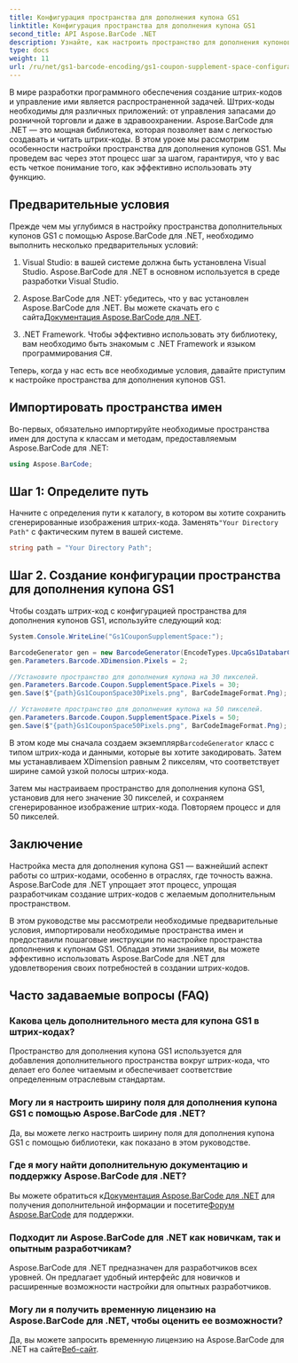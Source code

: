 ```yaml
---
title: Конфигурация пространства для дополнения купона GS1
linktitle: Конфигурация пространства для дополнения купона GS1
second_title: API Aspose.BarCode .NET
description: Узнайте, как настроить пространство для дополнения купонов GS1 с помощью Aspose.BarCode для .NET. Следуйте нашему пошаговому руководству, чтобы освоить эту функцию.
type: docs
weight: 11
url: /ru/net/gs1-barcode-encoding/gs1-coupon-supplement-space-configuration/
---
```


В мире разработки программного обеспечения создание штрих-кодов и управление ими является распространенной задачей. Штрих-коды необходимы для различных приложений: от управления запасами до розничной торговли и даже в здравоохранении. Aspose.BarCode для .NET — это мощная библиотека, которая позволяет вам с легкостью создавать и читать штрих-коды. В этом уроке мы рассмотрим особенности настройки пространства для дополнения купонов GS1. Мы проведем вас через этот процесс шаг за шагом, гарантируя, что у вас есть четкое понимание того, как эффективно использовать эту функцию.

## Предварительные условия

Прежде чем мы углубимся в настройку пространства дополнительных купонов GS1 с помощью Aspose.BarCode для .NET, необходимо выполнить несколько предварительных условий:

1. Visual Studio: в вашей системе должна быть установлена Visual Studio. Aspose.BarCode для .NET в основном используется в среде разработки Visual Studio.

2.  Aspose.BarCode для .NET: убедитесь, что у вас установлен Aspose.BarCode для .NET. Вы можете скачать его с сайта[Документация Aspose.BarCode для .NET](https://reference.aspose.com/barcode/net/).

3. .NET Framework. Чтобы эффективно использовать эту библиотеку, вам необходимо быть знакомым с .NET Framework и языком программирования C#.

Теперь, когда у нас есть все необходимые условия, давайте приступим к настройке пространства для дополнения купонов GS1.

## Импортировать пространства имен

Во-первых, обязательно импортируйте необходимые пространства имен для доступа к классам и методам, предоставляемым Aspose.BarCode для .NET:

```csharp
using Aspose.BarCode;
```

## Шаг 1: Определите путь

 Начните с определения пути к каталогу, в котором вы хотите сохранить сгенерированные изображения штрих-кода. Заменять`"Your Directory Path"` с фактическим путем в вашей системе.

```csharp
string path = "Your Directory Path";
```

## Шаг 2. Создание конфигурации пространства для дополнения купона GS1

Чтобы создать штрих-код с конфигурацией пространства для дополнения купонов GS1, используйте следующий код:

```csharp
System.Console.WriteLine("Gs1CouponSupplementSpace:");

BarcodeGenerator gen = new BarcodeGenerator(EncodeTypes.UpcaGs1DatabarCoupon, "123456789012(8110)ASPOSE");
gen.Parameters.Barcode.XDimension.Pixels = 2;

//Установите пространство для дополнения купона на 30 пикселей.
gen.Parameters.Barcode.Coupon.SupplementSpace.Pixels = 30;
gen.Save($"{path}Gs1CouponSpace30Pixels.png", BarCodeImageFormat.Png);

// Установите пространство для дополнения купона на 50 пикселей.
gen.Parameters.Barcode.Coupon.SupplementSpace.Pixels = 50;
gen.Save($"{path}Gs1CouponSpace50Pixels.png", BarCodeImageFormat.Png);
```

 В этом коде мы сначала создаем экземпляр`BarcodeGenerator` класс с типом штрих-кода и данными, которые вы хотите закодировать. Затем мы устанавливаем XDimension равным 2 пикселям, что соответствует ширине самой узкой полосы штрих-кода. 

Затем мы настраиваем пространство для дополнения купона GS1, установив для него значение 30 пикселей, и сохраняем сгенерированное изображение штрих-кода. Повторяем процесс и для 50 пикселей.

## Заключение

Настройка места для дополнения купона GS1 — важнейший аспект работы со штрих-кодами, особенно в отраслях, где точность важна. Aspose.BarCode для .NET упрощает этот процесс, упрощая разработчикам создание штрих-кодов с желаемым дополнительным пространством.

В этом руководстве мы рассмотрели необходимые предварительные условия, импортировали необходимые пространства имен и предоставили пошаговые инструкции по настройке пространства дополнения к купонам GS1. Обладая этими знаниями, вы можете эффективно использовать Aspose.BarCode для .NET для удовлетворения своих потребностей в создании штрих-кодов.

## Часто задаваемые вопросы (FAQ)

### Какова цель дополнительного места для купона GS1 в штрих-кодах?
Пространство для дополнения купона GS1 используется для добавления дополнительного пространства вокруг штрих-кода, что делает его более читаемым и обеспечивает соответствие определенным отраслевым стандартам.

### Могу ли я настроить ширину поля для дополнения купона GS1 с помощью Aspose.BarCode для .NET?
Да, вы можете легко настроить ширину поля для дополнения купона GS1 с помощью библиотеки, как показано в этом руководстве.

### Где я могу найти дополнительную документацию и поддержку Aspose.BarCode для .NET?
 Вы можете обратиться к[Документация Aspose.BarCode для .NET](https://reference.aspose.com/barcode/net/) для получения дополнительной информации и посетите[Форум Aspose.BarCode](https://forum.aspose.com/c/barcode/13) для поддержки.

### Подходит ли Aspose.BarCode для .NET как новичкам, так и опытным разработчикам?
Aspose.BarCode для .NET предназначен для разработчиков всех уровней. Он предлагает удобный интерфейс для новичков и расширенные возможности настройки для опытных разработчиков.

### Могу ли я получить временную лицензию на Aspose.BarCode для .NET, чтобы оценить ее возможности?
 Да, вы можете запросить временную лицензию на Aspose.BarCode для .NET на сайте[Веб-сайт](https://purchase.aspose.com/temporary-license/).